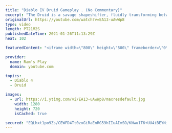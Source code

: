 ```yaml
---
title: "Diablo IV Druid Gameplay . (No Commentary)"
excerpt: "The Druid is a savage shapeshifter, fluidly transforming between the forms of a towering bear or a vicious werewolf to fight alongside the creatures of the wild."
originalUrl: https://youtube.com/watch?v=EA13-uAwWp8
type: video
length: PT21M2S
publishedDateTime: 2021-01-26T11:13:29Z
heat: 102

featuredContent: "<iframe width=\"800\" height=\"500\" frameborder=\"0\" src=\"https://www.youtube.com/embed/EA13-uAwWp8\" allow=\"accelerometer; autoplay; encrypted-media; gyroscope; picture-in-picture\" allowfullscreen></iframe>"

provider:
  name: Ram's Play
  domain: youtube.com

topics:
  - Diablo 4
  - Druid

images:
  - url: https://i.ytimg.com/vi/EA13-uAwWp8/maxresdefault.jpg
    width: 1280
    height: 720
    isCached: true

secured: "EQLhxt1po9Zs/CEWFD4Tt0zxGiRaEnRG59hIIuAImSO/KNwu1T6+UU4iBEYNirhYREZzxqvDI8K2NwRipPNQsEMDxZVOZqWXJCk6oMGSss9fN7pV+RmoIqO4TR4rYYXLoifUGuA2NH0OZNpI+zzBEyHPoI8G0JcUPomQ9QD3pTneDCo5Jr0TPrHi6IMBsPK47LU3tuanzYhDdL99pD9tm5LuE3xn8sR+IZ2LUcW9aPmvoPk+lEoKCUadU7JfIe2NY+AquyTZNEHW+G/aiuACLOw0+UXVaXhKpCEJ0OecRBmbT06Xrf8YWiYAnzXZzxbNhj+q8N9tP+kTBLL/Tmt4uLSeG5hRyPkVtnQKgxIZwWLuxwAFPPlWUy/Ztzh4uYS2Jy8xWwua0fCynLFDLN6jbRTilnxw6VjgOotvAcH5vAUNUhkjEDF0mWz8oZexHqiK;+TijwLJkRMNo7mzRtMKRWg=="
---
```


